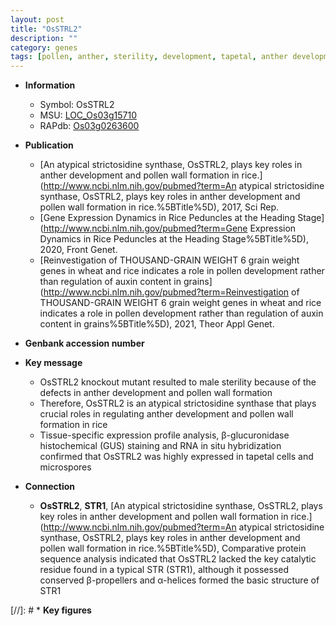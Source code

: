 ```yaml
---
layout: post
title: "OsSTRL2"
description: ""
category: genes
tags: [pollen, anther, sterility, development, tapetal, anther development, pollen wall, male sterility]
---
```


* **Information**  
    + Symbol: OsSTRL2  
    + MSU: [LOC_Os03g15710](http://rice.uga.edu/cgi-bin/ORF_infopage.cgi?orf=LOC_Os03g15710)  
    + RAPdb: [Os03g0263600](https://rapdb.dna.affrc.go.jp/locus/?name=Os03g0263600)  

* **Publication**  
    + [An atypical strictosidine synthase, OsSTRL2, plays key roles in anther development and pollen wall formation in rice.](http://www.ncbi.nlm.nih.gov/pubmed?term=An atypical strictosidine synthase, OsSTRL2, plays key roles in anther development and pollen wall formation in rice.%5BTitle%5D), 2017, Sci Rep.
    + [Gene Expression Dynamics in Rice Peduncles at the Heading Stage](http://www.ncbi.nlm.nih.gov/pubmed?term=Gene Expression Dynamics in Rice Peduncles at the Heading Stage%5BTitle%5D), 2020, Front Genet.
    + [Reinvestigation of THOUSAND-GRAIN WEIGHT 6 grain weight genes in wheat and rice indicates a role in pollen development rather than regulation of auxin content in grains](http://www.ncbi.nlm.nih.gov/pubmed?term=Reinvestigation of THOUSAND-GRAIN WEIGHT 6 grain weight genes in wheat and rice indicates a role in pollen development rather than regulation of auxin content in grains%5BTitle%5D), 2021, Theor Appl Genet.

* **Genbank accession number**  

* **Key message**  
    + OsSTRL2 knockout mutant resulted to male sterility because of the defects in anther development and pollen wall formation
    + Therefore, OsSTRL2 is an atypical strictosidine synthase that plays crucial roles in regulating anther development and pollen wall formation in rice
    + Tissue-specific expression profile analysis, β-glucuronidase histochemical (GUS) staining and RNA in situ hybridization confirmed that OsSTRL2 was highly expressed in tapetal cells and microspores

* **Connection**  
    + __OsSTRL2__, __STR1__, [An atypical strictosidine synthase, OsSTRL2, plays key roles in anther development and pollen wall formation in rice.](http://www.ncbi.nlm.nih.gov/pubmed?term=An atypical strictosidine synthase, OsSTRL2, plays key roles in anther development and pollen wall formation in rice.%5BTitle%5D),  Comparative protein sequence analysis indicated that OsSTRL2 lacked the key catalytic residue found in a typical STR (STR1), although it possessed conserved β-propellers and α-helices formed the basic structure of STR1

[//]: # * **Key figures**  


